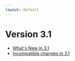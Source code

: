 ```yaml
---
layout: default
---
```

Version 3.1
===========

- [What's New in 3.1](releasenotes-newfeatures31.html)
- [Incompatible changes in 3.1](releasenotes-upgradingchanges31.html)

